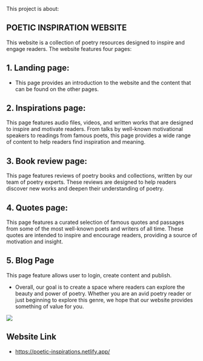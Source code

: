 This project is about:
## POETIC INSPIRATION WEBSITE
This website is a collection of poetry resources designed to inspire and engage readers.
The website features four pages:

## 1. Landing page:
- This page provides an introduction to the website and the content that can be found on the other pages.

## 2. Inspirations page: 
This page features audio files, videos, and written works that are designed to inspire and motivate readers. From talks by well-known motivational speakers to readings from famous poets, this page provides a wide range of content to help readers find inspiration and meaning.

## 3. Book review page:
This page features reviews of poetry books and collections, written by our team of poetry experts. These reviews are designed to help readers discover new works and deepen their understanding of poetry.

## 4. Quotes page: 
This page features a curated selection of famous quotes and passages from some of the most well-known poets and writers of all time. These quotes are intended to inspire and encourage readers, providing a source of motivation and insight.

## 5. Blog Page
This page feature allows user to login, create content and publish.

- Overall, our goal is to create a space where readers can explore the beauty and power of poetry. Whether you are an avid poetry reader or just beginning to explore this genre, we hope that our website provides something of value for you.

![](Capture.PNG)

## Website Link
- https://poetic-inspirations.netlify.app/
